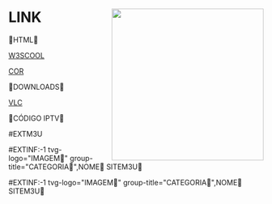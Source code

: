 # LINK<img src="https://qwertylabs.io/wp-content/uploads/2022/03/link-building-computer-icon.gif" align="right" width="300">

🔴HTML🔴

[W3SCOOL](https://www.w3schools.com/html/html5_audio.asp)


[COR](https://html-color-codes.info/Codigos-de-Cores-HTML/)



🔴DOWNLOADS🔴

[VLC](https://www.videolan.org/vlc/)



🔴CÓDIGO IPTV🔴

#EXTM3U

#EXTINF:-1 tvg-logo="IMAGEM🔴" group-title="CATEGORIA🔴",NOME🔴
SITEM3U🔴

#EXTINF:-1 tvg-logo="IMAGEM🔴" group-title="CATEGORIA🔴",NOME🔴
SITEM3U🔴
